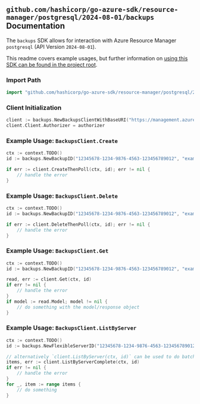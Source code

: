 
## `github.com/hashicorp/go-azure-sdk/resource-manager/postgresql/2024-08-01/backups` Documentation

The `backups` SDK allows for interaction with Azure Resource Manager `postgresql` (API Version `2024-08-01`).

This readme covers example usages, but further information on [using this SDK can be found in the project root](https://github.com/hashicorp/go-azure-sdk/tree/main/docs).

### Import Path

```go
import "github.com/hashicorp/go-azure-sdk/resource-manager/postgresql/2024-08-01/backups"
```


### Client Initialization

```go
client := backups.NewBackupsClientWithBaseURI("https://management.azure.com")
client.Client.Authorizer = authorizer
```


### Example Usage: `BackupsClient.Create`

```go
ctx := context.TODO()
id := backups.NewBackupID("12345678-1234-9876-4563-123456789012", "example-resource-group", "flexibleServerName", "backupName")

if err := client.CreateThenPoll(ctx, id); err != nil {
	// handle the error
}
```


### Example Usage: `BackupsClient.Delete`

```go
ctx := context.TODO()
id := backups.NewBackupID("12345678-1234-9876-4563-123456789012", "example-resource-group", "flexibleServerName", "backupName")

if err := client.DeleteThenPoll(ctx, id); err != nil {
	// handle the error
}
```


### Example Usage: `BackupsClient.Get`

```go
ctx := context.TODO()
id := backups.NewBackupID("12345678-1234-9876-4563-123456789012", "example-resource-group", "flexibleServerName", "backupName")

read, err := client.Get(ctx, id)
if err != nil {
	// handle the error
}
if model := read.Model; model != nil {
	// do something with the model/response object
}
```


### Example Usage: `BackupsClient.ListByServer`

```go
ctx := context.TODO()
id := backups.NewFlexibleServerID("12345678-1234-9876-4563-123456789012", "example-resource-group", "flexibleServerName")

// alternatively `client.ListByServer(ctx, id)` can be used to do batched pagination
items, err := client.ListByServerComplete(ctx, id)
if err != nil {
	// handle the error
}
for _, item := range items {
	// do something
}
```
